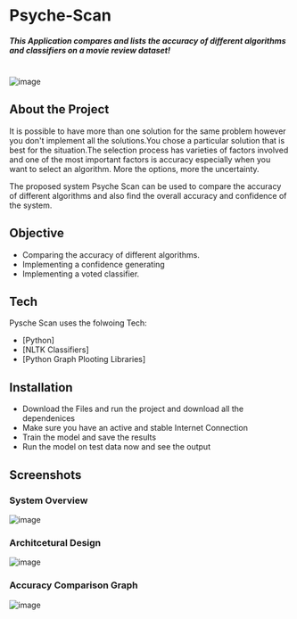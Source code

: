# Psyche-Scan
##### _This Application compares and lists the accuracy of different algorithms and classifiers on a movie review dataset!_
#
![image](https://user-images.githubusercontent.com/41852838/124912976-364a4b00-e00c-11eb-843e-1656fa886fc1.png)

## About the Project
It is possible to have more than one solution for the same problem however you don't implement all the solutions.You chose a particular solution that is best for the situation.The selection process has varieties of factors involved and one of the most important factors is accuracy especially when you want to select an algorithm. More the options, more the uncertainty. 

The proposed system Psyche Scan can be used to compare the accuracy of different algorithms and also find the overall accuracy and confidence of the system.

## Objective 
- Comparing the accuracy of different algorithms.
- Implementing a confidence generating
- Implementing a voted classifier.

## Tech

Pysche Scan uses the folwoing Tech:

- [Python]  
- [NLTK Classifiers] 
- [Python Graph Plooting Libraries] 
 

## Installation
- Download the Files and run the project and download all the dependenices
- Make sure you have an active and stable Internet Connection
- Train the model and save the results
- Run the model on test data now and see the output

## Screenshots

### System Overview
![image](https://user-images.githubusercontent.com/41852838/124914483-0439e880-e00e-11eb-8ff1-bf7166a1c18c.png)

### Architcetural Design
![image](https://user-images.githubusercontent.com/41852838/124914597-29c6f200-e00e-11eb-9a21-32eb30b6d70d.png)

### Accuracy Comparison Graph
![image](https://user-images.githubusercontent.com/41852838/124914719-4f53fb80-e00e-11eb-8a71-0278564d2f3e.png)



